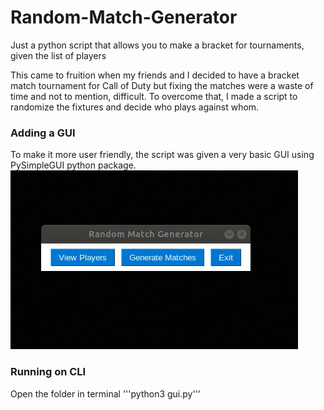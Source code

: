 # Random-Match-Generator
Just a python script that allows you to make a bracket for tournaments, given the list of players

This came to fruition when my friends and I decided to have a bracket match tournament for Call of Duty but fixing the matches were a waste of time and not to mention, difficult. To overcome that, I made a script to randomize the fixtures and decide who plays against whom.

### Adding a GUI
To make it more user friendly, the script was given a very basic GUI using PySimpleGUI python package.
![GUI-for-the-script](https://github.com/TonyJac/Random-Match-Generator/blob/master/motion.gif)

### Running on CLI
Open the folder in terminal
'''python3 gui.py'''

